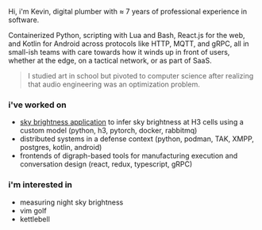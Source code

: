 Hi, i'm Kevin, digital plumber with ≈ 7 years of professional experience in software.

Containerized Python, scripting with Lua and Bash, React.js for the web, and Kotlin for Android across protocols like HTTP, MQTT, and gRPC, all in small-ish teams with care towards how it winds up in front of users, whether at the edge, on a tactical network, or as part of SaaS.

> I studied art in school but pivoted to computer science after realizing that audio engineering was an optimization problem.

### i've worked on

- [sky brightness application](https://github.com/nonnontrivial/ctts) to infer sky brightness at H3 cells using a custom model (python, h3, pytorch, docker, rabbitmq)
- distributed systems in a defense context (python, podman, TAK, XMPP, postgres, kotlin, android)
- frontends of digraph-based tools for manufacturing execution and conversation design (react, redux, typescript, gRPC)


### i'm interested in

- measuring night sky brightness
- vim golf
- kettlebell
